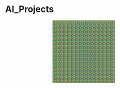 # AI_Projects
<p align="center">
  <img src="vaporgan-keras/ezgif.com-gif-maker.gif" width ="200" height="200"/>
</p>
